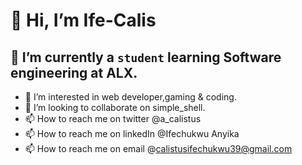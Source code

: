 # 👋 Hi, I’m Ife-Calis
## 🌱 I’m currently a `student` learning Software engineering at ALX.
- 👀 I’m interested in web developer,gaming & coding.
- 💞️ I’m looking to collaborate on simple_shell.
- 📫 How to reach me on twitter @a_calistus
- 📫 How to reach me on linkedIn @Ifechukwu Anyika
- 📫 How to reach me on email @calistusifechukwu39@gmail.com
<!---
Ife-Calis/Ife-Calis is a ✨ special ✨ repository because its `README.md` (this file) appears on your GitHub profile.
You can click the Preview link to take a look at your changes.
--->

